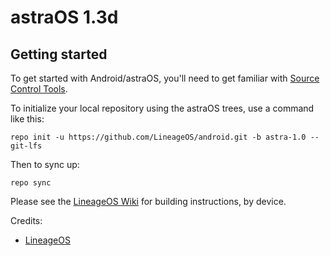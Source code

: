 astraOS 1.3d
===========

Getting started
---------------

To get started with Android/astraOS, you'll need to get familiar with [Source Control Tools](https://source.android.com/setup/develop).

To initialize your local repository using the astraOS trees, use a command like this:
```
repo init -u https://github.com/LineageOS/android.git -b astra-1.0 --git-lfs
```
Then to sync up:
```
repo sync
```
Please see the [LineageOS Wiki](https://wiki.lineageos.org/) for building instructions, by device.


Credits:
* [LineageOS](https://lineageos.org/)
